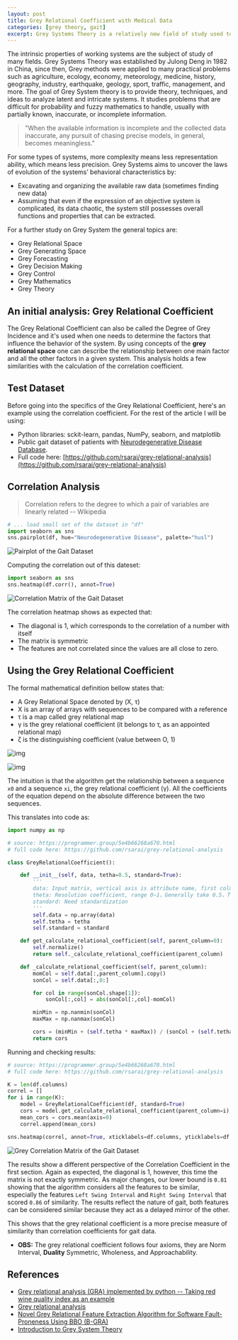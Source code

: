 ```yaml
---
layout: post
title: Grey Relational Coefficient with Medical Data
categories: [grey theory, gait]
excerpt: Grey Systems Theory is a relatively new field of study used to analyze uncertain and intricate systems. This post applies the Grey Relational Coefficient to gait data of patients with neurodegenerative diseases.
---
```



The intrinsic properties of working systems are the subject of study of many fields. Grey Systems Theory was established by Julong Deng in 1982 in China, since then, Grey methods were applied to many practical problems such as agriculture, ecology, economy, meteorology, medicine, history, geography, industry, earthquake, geology, sport, traffic, management, and more. The goal of Grey System theory is to provide theory, techniques, and ideas to analyze latent and intricate systems. It studies problems that are difficult for probability and fuzzy mathematics to handle, usually with partially known, inaccurate, or incomplete information.


> "When the available information is incomplete and the collected data inaccurate, any pursuit of chasing precise models, in general, becomes meaningless."

For some types of systems, more complexity means less representation ability, which means less precision. Grey Systems aims to uncover the laws of evolution of the systems’ behavioral characteristics by:

- Excavating and organizing the available raw data (sometimes finding new data)
- Assuming that even if the expression of an objective system is complicated, its data chaotic, the system still possesses overall functions and properties that can be extracted.


For a further study on Grey System the general topics are:
- Grey Relational Space
- Grey Generating Space
- Grey Forecasting
- Grey Decision Making
- Grey Control
- Grey Mathematics
- Grey Theory


<a id="org00f80e8"></a>

## An initial analysis: Grey Relational Coefficient

The Grey Relational Coefficient can also be called the Degree of Grey Incidence and it's used when one needs to determine the factors that influence the behavior of the system. By using concepts of the **grey relational space** one can describe the relationship between one main factor and all the other factors in a given system. This analysis holds a few similarities with the calculation of the correlation coefficient.

## Test Dataset
Before going into the specifics of the Grey Relational Coefficient, here's an example using the correlation coefficient. For the rest of the article I will be using:
- Python libraries: sckit-learn, pandas, NumPy, seaborn, and matplotlib
- Public gait dataset of patients with [Neurodegenerative Disease Database](https://physionet.org/content/gaitndd/1.0.0/).
- Full code here: [https://github.com/rsarai/grey-relational-analysis](https://github.com/rsarai/grey-relational-analysis)

## Correlation Analysis

> Correlation refers to the degree to which a pair of variables are linearly related
> -- Wikipedia

```python
# ... load small set of the dataset in "df"
import seaborn as sns
sns.pairplot(df, hue="Neurodegenerative Disease", palette="husl")
```

<img class="jupyter" src="/images/grey-methods/Grey_Relational_Space/gait_ndd_data.jpg" alt="Pairplot of the Gait Dataset"/>

Computing the correlation out of this dateset:
```python
import seaborn as sns
sns.heatmap(df.corr(), annot=True)
```

<img class="jupyter" src="/images/grey-methods/Grey_Relational_Space/correlation_matrix.jpg" alt="Correlation Matrix of the Gait Dataset"/>

The correlation heatmap shows as expected that:
- The diagonal is 1, which corresponds to the correlation of a number with itself
- The matrix is symmetric
- The features are not correlated since the values are all close to zero.

## Using the Grey Relational Coefficient

The formal mathematical definition bellow states that:

-    A Grey Relational Space denoted by (Χ, τ)
-    X is an array of arrays with sequences to be compared with a reference
-    τ is a map called grey relational map
-    γ is the grey relational coefficient (it belongs to τ, as an appointed relational map)
-    ζ is the distinguishing coefficient (value between O, 1)

![img](/images/grey-methods/Grey_Relational_Space/2020-09-05_12-52-24_screenshot.png)

![img](/images/grey-methods/Grey_Relational_Space/2020-09-05_12-52-59_screenshot.png)


The intuition is that the algorithm get the relationship between a sequence `x0` and a sequence `xi`, the grey relational coefficient (γ). All the coefficients of the equation depend on the absolute difference between the two sequences.


This translates into code as:

```python
import numpy as np

# source: https://programmer.group/5e4b66268a670.html
# full code here: https://github.com/rsarai/grey-relational-analysis

class GreyRelationalCoefficient():

    def __init__(self, data, tetha=0.5, standard=True):
        '''
        data: Input matrix, vertical axis is attribute name, first column is parent sequence
        theta: Resolution coefficient, range 0~1，Generally take 0.5，The smaller the correlation coefficient is, the greater the difference is, and the stronger the discrimination ability is
        standard: Need standardization
        '''
        self.data = np.array(data)
        self.tetha = tetha
        self.standard = standard

    def get_calculate_relational_coefficient(self, parent_column=0):
        self.normalize()
        return self._calculate_relational_coefficient(parent_column)

    def _calculate_relational_coefficient(self, parent_column):
        momCol = self.data[:,parent_column].copy()
        sonCol = self.data[:,0:]

        for col in range(sonCol.shape[1]):
            sonCol[:,col] = abs(sonCol[:,col]-momCol)

        minMin = np.nanmin(sonCol)
        maxMax = np.nanmax(sonCol)

        cors = (minMin + (self.tetha * maxMax)) / (sonCol + (self.tetha * maxMax))
        return cors
```

Running and checking results:

```python
# source: https://programmer.group/5e4b66268a670.html
# full code here: https://github.com/rsarai/grey-relational-analysis

K = len(df.columns)
correl = []
for i in range(K):
    model = GreyRelationalCoefficient(df, standard=True)
    cors = model.get_calculate_relational_coefficient(parent_column=i)
    mean_cors = cors.mean(axis=0)
    correl.append(mean_cors)

sns.heatmap(correl, annot=True, xticklabels=df.columns, yticklabels=df.columns)
```

<img class="jupyter" src="/images/grey-methods/Grey_Relational_Space/grey_confusion_matrix.png" alt="Grey Correlation Matrix of the Gait Dataset"/>


The results show a different perspective of the Correlation Coefficient in the first section. Again as expected, the diagonal is 1, however, this time the matrix is not exactly symmetric. As major changes, our lower bound is `0.81` showing that the algorithm considers all the features to be similar, especially the features `Left Swing Interval` and `Right Swing Interval` that scored `0.86` of similarity. The results reflect the nature of gait, both features can be considered similar because they act as a delayed mirror of the other.

This shows that the grey relational coefficient is a more precise measure of similarity than correlation coefficients for gait data.

- **OBS:** The grey relational coefficient follows four axioms, they are Norm Interval, **Duality** Symmetric, Wholeness, and Approachability.


## References
- <a href="https://programmer.group/5e4b66268a670.html" target="_blank">Grey relational analysis (GRA) implemented by python -- Taking red wine quality index as an example</a>
- <a href="https://en.wikipedia.org/wiki/Grey_relational_analysis" target="_blank">Grey relational analysis</a>
- <a href="https://link.springer.com/article/10.1007/s13369-020-04445-2" target="_blank">Novel Grey Relational Feature Extraction Algorithm for Software Fault-Proneness Using BBO (B-GRA)</a>
- <a href="http://www.researchinformation.co.uk/grey/IntroGreySysTheory.pdf" target="_blank">Introduction to Grey System Theory</a>

